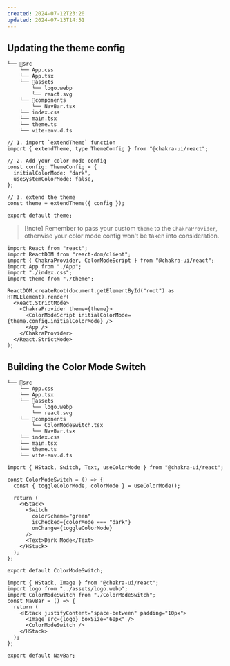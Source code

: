 ```yaml
---
created: 2024-07-12T23:20
updated: 2024-07-13T14:51
---
```

## Updating the theme config

``` hl:11
└── 📁src
    └── App.css
    └── App.tsx
    └── 📁assets
        └── logo.webp
        └── react.svg
    └── 📁components
        └── NavBar.tsx
    └── index.css
    └── main.tsx
    └── theme.ts
    └── vite-env.d.ts
```

```tsx title="theme.ts"
// 1. import `extendTheme` function
import { extendTheme, type ThemeConfig } from "@chakra-ui/react";

// 2. Add your color mode config
const config: ThemeConfig = {
  initialColorMode: "dark",
  useSystemColorMode: false,
};

// 3. extend the theme
const theme = extendTheme({ config });

export default theme;
```

>[!note] Remember to pass your custom `theme` to the `ChakraProvider`, otherwise your color mode config won't be taken into consideration.

```tsx hl:3,6,10-11 title="main.ts"
import React from "react";
import ReactDOM from "react-dom/client";
import { ChakraProvider, ColorModeScript } from "@chakra-ui/react";
import App from "./App";
import "./index.css";
import theme from "./theme";

ReactDOM.createRoot(document.getElementById("root") as HTMLElement).render(
  <React.StrictMode>
    <ChakraProvider theme={theme}>
      <ColorModeScript initialColorMode={theme.config.initialColorMode} />
      <App />
    </ChakraProvider>
  </React.StrictMode>
);
```

## Building the Color Mode Switch

``` hl:8
└── 📁src
    └── App.css
    └── App.tsx
    └── 📁assets
        └── logo.webp
        └── react.svg
    └── 📁components
        └── ColorModeSwitch.tsx
        └── NavBar.tsx
    └── index.css
    └── main.tsx
    └── theme.ts
    └── vite-env.d.ts
```

```tsx title="ColorModeSwitcher.tsx"
import { HStack, Switch, Text, useColorMode } from "@chakra-ui/react";

const ColorModeSwitch = () => {
  const { toggleColorMode, colorMode } = useColorMode();

  return (
    <HStack>
      <Switch
        colorScheme="green"
        isChecked={colorMode === "dark"}
        onChange={toggleColorMode}
      />
      <Text>Dark Mode</Text>
    </HStack>
  );
};

export default ColorModeSwitch;
```


```tsx hl:3,8 title="NavBar.tsx"
import { HStack, Image } from "@chakra-ui/react";
import logo from "../assets/logo.webp";
import ColorModeSwitch from "./ColorModeSwitch";
const NavBar = () => {
  return (
    <HStack justifyContent="space-between" padding="10px">
      <Image src={logo} boxSize="60px" />
      <ColorModeSwitch />
    </HStack>
  );
};

export default NavBar;
```